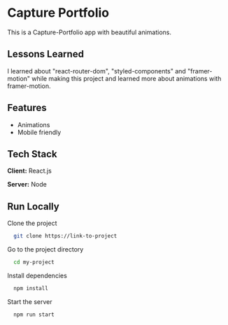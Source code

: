
# Capture Portfolio

This is a Capture-Portfolio app with beautiful animations.


## Lessons Learned

I learned about "react-router-dom", "styled-components" and "framer-motion" while making this project and learned more about animations with framer-motion.


## Features

- Animations
- Mobile friendly


## Tech Stack

**Client:** React.js

**Server:** Node


## Run Locally

Clone the project

```bash
  git clone https://link-to-project
```

Go to the project directory

```bash
  cd my-project
```

Install dependencies

```bash
  npm install
```

Start the server

```bash
  npm run start
```

